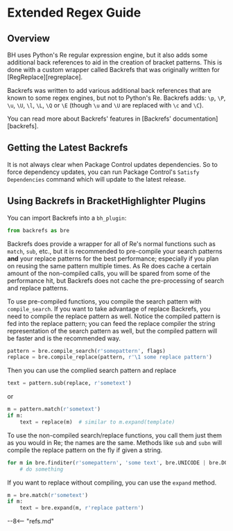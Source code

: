 # Extended Regex Guide

## Overview

BH uses Python's Re regular expression engine, but it also adds some additional back references to aid in the creation
of bracket patterns.  This is done with a custom wrapper called Backrefs that was originally written for
[RegReplace][regreplace].

Backrefs was written to add various additional back references that are known to some regex engines, but not to Python's
Re.  Backrefs adds: `\p`, `\P`, `\u`, `\U`, `\l`, `\L`, `\Q` or `\E` (though `\u` and `\U` are replaced with `\c` and
`\C`).

You can read more about Backrefs' features in [Backrefs' documentation][backrefs].

## Getting the Latest Backrefs

It is not always clear when Package Control updates dependencies.  So to force dependency updates, you can run Package
Control's `Satisfy Dependencies` command which will update to the latest release.

## Using Backrefs in BracketHighlighter Plugins

You can import Backrefs into a `bh_plugin`:

```python
from backrefs as bre
```

Backrefs does provide a wrapper for all of Re's normal functions such as `match`, `sub`, etc., but it is recommended to
pre-compile your search patterns **and** your replace patterns for the best performance; especially if you plan on
reusing the same pattern multiple times.  As Re does cache a certain amount of the non-compiled calls, you will be
spared from some of the performance hit, but Backrefs does not cache the pre-processing of search and replace patterns.

To use pre-compiled functions, you compile the search pattern with `compile_search`.  If you want to take advantage of
replace Backrefs, you need to compile the replace pattern as well.  Notice the compiled pattern is fed into the replace
pattern; you can feed the replace compiler the string representation of the search pattern as well, but the compiled
pattern will be faster and is the recommended way.

```py
pattern = bre.compile_search(r'somepattern', flags)
replace = bre.compile_replace(pattern, r'\1 some replace pattern')
```

Then you can use the complied search pattern and replace

```py
text = pattern.sub(replace, r'sometext')
```

or

```py
m = pattern.match(r'sometext')
if m:
    text = replace(m)  # similar to m.expand(template)
```

To use the non-compiled search/replace functions, you call them just them as you would in Re; the names are the same.
Methods like `sub` and `subn` will compile the replace pattern on the fly if given a string.

```python
for m in bre.finditer(r'somepattern', 'some text', bre.UNICODE | bre.DOTALL):
    # do something
```

If you want to replace without compiling, you can use the `expand` method.

```python
m = bre.match(r'sometext')
if m:
    text = bre.expand(m, r'replace pattern')
```

--8<-- "refs.md"
